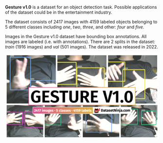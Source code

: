 **Gesture v1.0** is a dataset for an object detection task. Possible applications of the dataset could be in the entertainment industry. 

The dataset consists of 2417 images with 4159 labeled objects belonging to 5 different classes including *one*, *two*, *three*, and other: *four* and *five*.

Images in the Gesture v1.0 dataset have bounding box annotations. All images are labeled (i.e. with annotations). There are 2 splits in the dataset: *train* (1916 images) and *val* (501 images). The dataset was released in 2022.

<img src="https://github.com/dataset-ninja/gesture-v1/raw/main/visualizations/poster.png">
